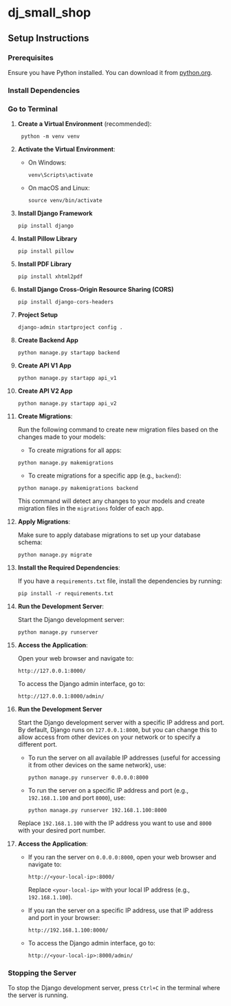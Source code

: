 # dj_small_shop

## Setup Instructions

### Prerequisites
Ensure you have Python installed. You can download it from [python.org](https://www.python.org/).

### Install Dependencies
 
### Go to Terminal 

1. **Create a Virtual Environment** (recommended):

   ```
    python -m venv venv
    ```

2. **Activate the Virtual Environment**:

    - On Windows:
      ```
      venv\Scripts\activate
      ```

    - On macOS and Linux:
      ```
      source venv/bin/activate
      ```
      
3. **Install Django Framework**

    ```
   pip install django
    ``` 

4. **Install Pillow Library**
    
    ```
    pip install pillow
    ```
   
5. **Install PDF Library**
    ```
   pip install xhtml2pdf
    ```

6. **Install Django Cross-Origin Resource Sharing (CORS)**
    ```
    pip install django-cors-headers
    ```


7. **Project Setup**
    ```
    django-admin startproject config .
    ```


8. **Create Backend App**
    ```
    python manage.py startapp backend
    ```


9. **Create API V1 App**
    ```
    python manage.py startapp api_v1
    ```

10. **Create API V2 App**
    ```
    python manage.py startapp api_v2
    ```

3. **Create Migrations**:

    Run the following command to create new migration files based on the changes made to your models:

   - To create migrations for all apps:
    ```
    python manage.py makemigrations
    ``` 

    - To create migrations for a specific app (e.g., `backend`):
   
    ```
    python manage.py makemigrations backend
    ```

    This command will detect any changes to your models and create migration files in the `migrations` folder of each app.

    
12. **Apply Migrations**:

    Make sure to apply database migrations to set up your database schema:

    ```
    python manage.py migrate
    ```
   
11. **Install the Required Dependencies**:

    If you have a `requirements.txt` file, install the dependencies by running:

    ```
    pip install -r requirements.txt
    ```

4. **Run the Development Server**:

    Start the Django development server:

    ```
    python manage.py runserver
    ```
   
5. **Access the Application**:

    Open your web browser and navigate to:

    ```
    http://127.0.0.1:8000/
    ```

    To access the Django admin interface, go to:

    ```
    http://127.0.0.1:8000/admin/
    ```
   
3. **Run the Development Server**

    Start the Django development server with a specific IP address and port. By default, Django runs on `127.0.0.1:8000`, but you can change this to allow access from other devices on your network or to specify a different port.

    - To run the server on all available IP addresses (useful for accessing it from other devices on the same network), use:
      ```
      python manage.py runserver 0.0.0.0:8000
      ```

    - To run the server on a specific IP address and port (e.g., `192.168.1.100` and port `8000`), use:
      ```
      python manage.py runserver 192.168.1.100:8000
      ```

    Replace `192.168.1.100` with the IP address you want to use and `8000` with your desired port number.


4. **Access the Application**:

    - If you ran the server on `0.0.0.0:8000`, open your web browser and navigate to:
      ```
      http://<your-local-ip>:8000/
      ```
      Replace `<your-local-ip>` with your local IP address (e.g., `192.168.1.100`).

    - If you ran the server on a specific IP address, use that IP address and port in your browser:
      ```
      http://192.168.1.100:8000/
      ```

    - To access the Django admin interface, go to:
      ```
      http://<your-local-ip>:8000/admin/
      ```
   
### Stopping the Server

To stop the Django development server, press `Ctrl+C` in the terminal where the server is running.
